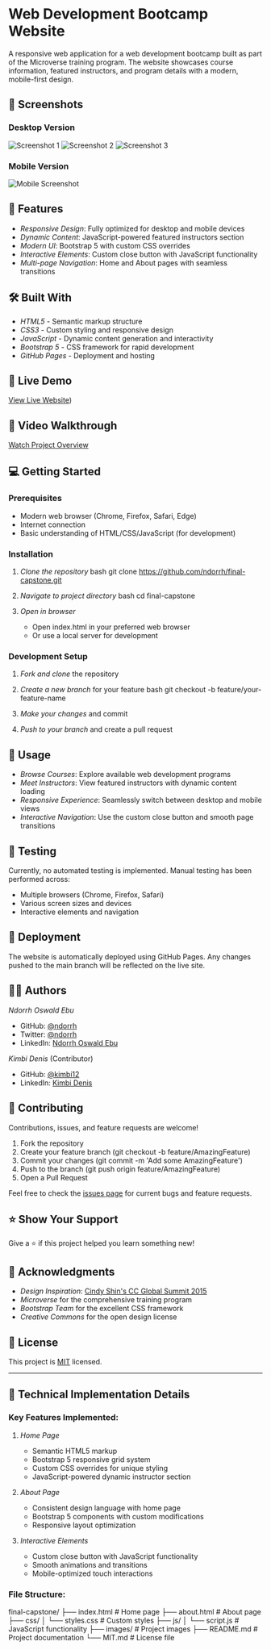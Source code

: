 # Web Development Bootcamp Website

A responsive web application for a web development bootcamp built as part of the Microverse training program. The website showcases course information, featured instructors, and program details with a modern, mobile-first design.

## 📸 Screenshots

### Desktop Version
![Screenshot 1](Screenshot1.png)
![Screenshot 2](Screenshot2.png)
![Screenshot 3](Screenshot3.png)
### Mobile Version
![Mobile Screenshot](projectImage.JPG)

## 🌟 Features

- *Responsive Design*: Fully optimized for desktop and mobile devices
- *Dynamic Content*: JavaScript-powered featured instructors section
- *Modern UI*: Bootstrap 5 with custom CSS overrides
- *Interactive Elements*: Custom close button with JavaScript functionality
- *Multi-page Navigation*: Home and About pages with seamless transitions

## 🛠 Built With

- *HTML5* - Semantic markup structure
- *CSS3* - Custom styling and responsive design
- *JavaScript* - Dynamic content generation and interactivity
- *Bootstrap 5* - CSS framework for rapid development
- *GitHub Pages* - Deployment and hosting

## 🚀 Live Demo

[View Live Website]([https://github.com/kimbi12/CC-GLOBAL-SUMMIT-PROJECT/]))

## 🎥 Video Walkthrough

[Watch Project Overview](https://www.loom.com/share/777ee4f15993418ea31e0fac91c2907c)

## 💻 Getting Started

### Prerequisites

- Modern web browser (Chrome, Firefox, Safari, Edge)
- Internet connection
- Basic understanding of HTML/CSS/JavaScript (for development)

### Installation

1. *Clone the repository*
   bash
   git clone https://github.com/ndorrh/final-capstone.git
   

2. *Navigate to project directory*
   bash
   cd final-capstone
   

3. *Open in browser*
   - Open index.html in your preferred web browser
   - Or use a local server for development

### Development Setup

1. *Fork and clone* the repository
2. *Create a new branch* for your feature
   bash
   git checkout -b feature/your-feature-name
   
3. *Make your changes* and commit
4. *Push to your branch* and create a pull request

## 📱 Usage

- *Browse Courses*: Explore available web development programs
- *Meet Instructors*: View featured instructors with dynamic content loading
- *Responsive Experience*: Seamlessly switch between desktop and mobile views
- *Interactive Navigation*: Use the custom close button and smooth page transitions

## 🧪 Testing

Currently, no automated testing is implemented. Manual testing has been performed across:
- Multiple browsers (Chrome, Firefox, Safari)
- Various screen sizes and devices
- Interactive elements and navigation

## 🚀 Deployment

The website is automatically deployed using GitHub Pages. Any changes pushed to the main branch will be reflected on the live site.

## 👨‍💻 Authors

*Ndorrh Oswald Ebu*
- GitHub: [@ndorrh](https://github.com/ndorrh)
- Twitter: [@ndorrh](https://twitter.com/ndorrh)
- LinkedIn: [Ndorrh Oswald Ebu](https://www.linkedin.com/in/ndorrh-oswald-ebu-82ab02236/)

*Kimbi Denis* (Contributor)
- GitHub: [@kimbi12](https://github.com/kimbi12)
- LinkedIn: [Kimbi Denis](https://www.linkedin.com/in/kimbidenis)

## 🤝 Contributing

Contributions, issues, and feature requests are welcome!

1. Fork the repository
2. Create your feature branch (git checkout -b feature/AmazingFeature)
3. Commit your changes (git commit -m 'Add some AmazingFeature')
4. Push to the branch (git push origin feature/AmazingFeature)
5. Open a Pull Request

Feel free to check the [issues page](https://github.com/ndorrh/final-capstone/issues) for current bugs and feature requests.

## ⭐ Show Your Support

Give a ⭐ if this project helped you learn something new!

## 🙏 Acknowledgments

- *Design Inspiration*: [Cindy Shin's CC Global Summit 2015](https://www.behance.net/gallery/29845175/CC-Global-Summit-2015)
- *Microverse* for the comprehensive training program
- *Bootstrap Team* for the excellent CSS framework
- *Creative Commons* for the open design license

## 📄 License

This project is [MIT](./MIT.md) licensed.

---

## 🔧 Technical Implementation Details

### Key Features Implemented:

1. *Home Page*
   - Semantic HTML5 markup
   - Bootstrap 5 responsive grid system
   - Custom CSS overrides for unique styling
   - JavaScript-powered dynamic instructor section

2. *About Page*
   - Consistent design language with home page
   - Bootstrap 5 components with custom modifications
   - Responsive layout optimization

3. *Interactive Elements*
   - Custom close button with JavaScript functionality
   - Smooth animations and transitions
   - Mobile-optimized touch interactions

### File Structure:

final-capstone/
├── index.html          # Home page
├── about.html          # About page
├── css/
│   └── styles.css      # Custom styles
├── js/
│   └── script.js       # JavaScript functionality
├── images/             # Project images
├── README.md           # Project documentation
└── MIT.md             # License file

